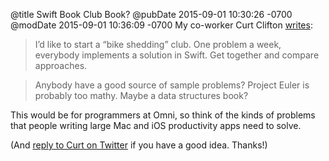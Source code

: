 @title Swift Book Club Book?
@pubDate 2015-09-01 10:30:26 -0700
@modDate 2015-09-01 10:36:09 -0700
My co-worker Curt Clifton <a href="https://twitter.com/curtclifton/status/638765286582185984">writes</a>:

> I’d like to start a “bike shedding” club. One problem a week, everybody implements a solution in Swift. Get together and compare approaches.

> Anybody have a good source of sample problems? Project Euler is probably too mathy. Maybe a data structures book?

This would be for programmers at Omni, so think of the kinds of problems that people writing large Mac and iOS productivity apps need to solve.

(And <a href="https://twitter.com/curtclifton/status/638765286582185984">reply to Curt on Twitter</a> if you have a good idea. Thanks!)
